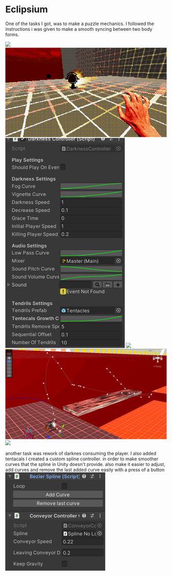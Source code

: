 # Eclipsium

One of the tasks I got, was to make a puzzle mechanics. I followed the instructions i was given to make a smooth syncing between two body forms.

![](/Sources/Eclipsium/Images/OldPlaneteriumPuzzle.gif) 
![](/Sources/Eclipsium/Images/Tendrils.gif) 
![](/Sources/Eclipsium/Images/tendrilsControls.png) 
![](/Sources/Eclipsium/Images/deformingPlane.gif) 
![](/Sources/Eclipsium/Images/ConveyorSpline.png) 
![](/Sources/Eclipsium/Images/Conveyors.gif) 

another task was rework of darknes consuming the player. I also added tentacals
I created a custom spline controller. in order to make smoother curves that the spline in Unity doesn't provide. also make it easier to adjust, add curves and remove the last added curve easily with a press of a button
![](/Sources/Eclipsium/Images/CustomSpline.png) 
